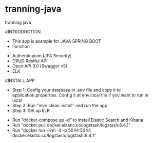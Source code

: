 # tranning-java
tranning java

#INTRODUCTION
- This app is example for JAVA SPRING BOOT
- Function
 + Authentication (JPA Security)
 + CRUD Restful API
 + Open API 3.0 (Swagger v3)
 + ELK


#INSTALL APP

- Step 1: Config your database in .env file and copy it to application.properties. Config it at env.local file if you want to run in local
- Step 2: Run "mvn clean install" and run the app
- Step 3: Set up ELK
 + Run "docker-compose up -d" to install Elastic Search and Kibana
 + Run "docker pull docker.elastic.co/logstash/logstash:8.4.1"
 + Run "docker run --rm -it -p 5044:5044 docker.elastic.co/logstash/logstash:8.4.1"
